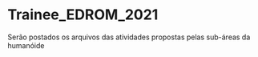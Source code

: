 # Trainee_EDROM_2021
Serão postados os arquivos das atividades propostas pelas sub-áreas da humanóide
